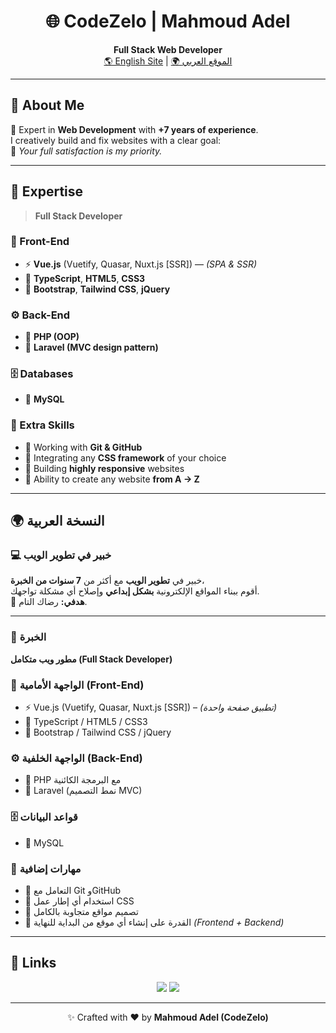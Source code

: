 <h1 align="center">🌐 CodeZelo | Mahmoud Adel</h1>
<p align="center">
  <strong>Full Stack Web Developer</strong><br>
  <a href="https://www.codezelo.com/">🌎 English Site</a> |
  <a href="https://www.codezelo.com/ar">🌍 الموقع العربي</a>
</p>

---

## 💫 About Me

👋 Expert in **Web Development** with **+7 years of experience**.  
I creatively build and fix websites with a clear goal:  
🎯 *Your full satisfaction is my priority.*

---

## 🧠 Expertise

> **Full Stack Developer**

### 🎨 Front-End
- ⚡ **Vue.js** (Vuetify, Quasar, Nuxt.js [SSR]) — *(SPA & SSR)*  
- 💎 **TypeScript**, **HTML5**, **CSS3**  
- 💫 **Bootstrap**, **Tailwind CSS**, **jQuery**

### ⚙️ Back-End
- 🧰 **PHP (OOP)**  
- 🧩 **Laravel (MVC design pattern)**

### 🗄️ Databases
- 🧠 **MySQL**

### 🧩 Extra Skills
- 🧭 Working with **Git & GitHub**  
- 🎨 Integrating any **CSS framework** of your choice  
- 📱 Building **highly responsive** websites  
- 🧱 Ability to create any website **from A → Z**

---

## 🌍 النسخة العربية

### 💻 خبير في تطوير الويب
خبير في **تطوير الويب** مع أكثر من **7 سنوات من الخبرة**،  
أقوم ببناء المواقع الإلكترونية **بشكل إبداعي** وإصلاح أي مشكلة تواجهك.  
🎯 **هدفي:** رضاك التام.

---

### 🧠 الخبرة
**مطور ويب متكامل (Full Stack Developer)**

### 🎨 الواجهة الأمامية (Front-End)
- ⚡ Vue.js (Vuetify, Quasar, Nuxt.js [SSR]) – *(تطبيق صفحة واحدة)*  
- 💎 TypeScript / HTML5 / CSS3  
- 💫 Bootstrap / Tailwind CSS / jQuery

### ⚙️ الواجهة الخلفية (Back-End)
- 🧰 PHP مع البرمجة الكائنية  
- 🧩 Laravel (نمط التصميم MVC)

### 🗄️ قواعد البيانات
- 🧠 MySQL

### 🧩 مهارات إضافية
- 🧭 التعامل مع Git وGitHub  
- 🎨 استخدام أي إطار عمل CSS  
- 📱 تصميم مواقع متجاوبة بالكامل  
- 🧱 القدرة على إنشاء أي موقع من البداية للنهاية *(Frontend + Backend)*

---

## 🔗 Links
<p align="center">
  <a href="https://www.codezelo.com/"><img src="https://img.shields.io/badge/🌐%20Visit%20My%20Website-blue?style=for-the-badge"></a>
  <a href="https://www.codezelo.com/ar"><img src="https://img.shields.io/badge/🌍%20الموقع%20العربي-green?style=for-the-badge"></a>
</p>

---

<p align="center">✨ Crafted with ❤️ by <strong>Mahmoud Adel (CodeZelo)</strong></p>
